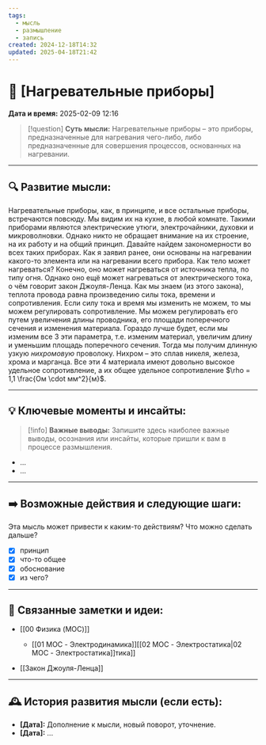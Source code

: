 ```yaml
---
tags:
  - мысль
  - размышление
  - запись
created: 2024-12-18T14:32
updated: 2025-04-18T21:42
---
```


# 💭  [Нагревательные приборы]

**Дата и время:** 2025-02-09 12:16

> [!question] **Суть мысли:**
> Нагревательные приборы – это приборы, предназначенные для нагревания чего-либо, либо предназначенные для совершения процессов, основанных на нагревании.

---

## 🔍 Развитие мысли:

Нагревательные приборы, как, в принципе, и все остальные приборы, встречаются повсюду. Мы видим их на кухне, в любой комнате. Такими приборами являются электрические утюги, электрочайники, духовки и микроволновки. Однако никто не обращает внимание на их строение, на их работу и на общий принцип.
Давайте найдем закономерности во всех таких приборах. Как я заявил ранее, они основаны на нагревании какого-то элемента или на нагревании всего прибора. Как тело может нагреваться? Конечно, оно может нагреваться от источника тепла, по типу огня. Однако оно ещё может нагреваться от электрического тока, о чём говорит закон Джоуля-Ленца. Как мы знаем (из этого закона), теплота провода равна произведению силы тока, времени и сопротивления. Если силу тока и время мы изменить не можем, то мы можем регулировать сопротивление. Мы можем регулировать его путем увеличения длины проводника, его площади поперечного сечения и изменения материала. Гораздо лучше будет, если мы изменим все 3 эти параметра, т.е. изменим материал, увеличим длину и уменьшим площадь поперечного сечения. Тогда мы получим длинную узкую *нихромовую* проволоку.
Нихром – это сплав никеля, железа, хрома и марганца. Все эти 4 материала имеют довольно высокое удельное сопротивление, а их общее удельное сопротивление $\rho = 1,1 \frac{Ом \cdot мм^2}{м}$.

---

## 💡 Ключевые моменты и инсайты:

> [!info] **Важные выводы:**
> Запишите здесь наиболее важные выводы, осознания или инсайты, которые пришли к вам в процессе размышления.

- ...
- ...

---

## ➡️ Возможные действия и следующие шаги:

Эта мысль может привести к каким-то действиям? Что можно сделать дальше?

- [x] принцип
- [x] что-то общее
- [x] обоснование
- [x] из чего?
---

## 🔄 Связанные заметки и идеи:

- [[00 Физика (MOC)]]
	- [[01 MOC - Электродинамика]][[02 MOC - Электростатика|02 MOC - Электростатика]]тика]]

- [[Закон Джоуля-Ленца]]

---

## 🕰️ История развития мысли (если есть):

* **[Дата]:**  Дополнение к мысли, новый поворот, уточнение.
* **[Дата]:**  ...